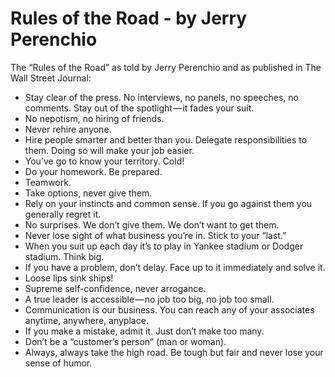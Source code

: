 # Rules of the Road - by Jerry Perenchio

The “Rules of the Road” as told by Jerry Perenchio and as published in The Wall Street Journal:

* Stay clear of the press. No interviews, no panels, no speeches, no comments. Stay out of the spotlight — it fades your suit.
* No nepotism, no hiring of friends.
* Never rehire anyone.
* Hire people smarter and better than you. Delegate responsibilities to them. Doing so will make your job easier.
* You’ve go to know your territory. Cold!
* Do your homework. Be prepared.
* Teamwork.
* Take options, never give them.
* Rely on your instincts and common sense. If you go against them you generally regret it.
* No surprises. We don’t give them. We don’t want to get them.
* Never lose sight of what business you’re in. Stick to your “last.”
* When you suit up each day it’s to play in Yankee stadium or Dodger stadium. Think big.
* If you have a problem, don’t delay. Face up to it immediately and solve it.
* Loose lips sink ships!
* Supreme self-confidence, never arrogance.
* A true leader is accessible — no job too big, no job too small.
* Communication is our business. You can reach any of your associates anytime, anywhere, anyplace.
* If you make a mistake, admit it. Just don’t make too many.
* Don’t be a “customer’s person” (man or woman).
* Always, always take the high road. Be tough but fair and never lose your sense of humor.


